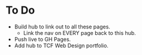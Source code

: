 # To Do

- Build hub to link out to all these pages.
  - Link the nav on EVERY page back to this hub.
- Push live to GH Pages.
- Add hub to TCF Web Design portfolio.